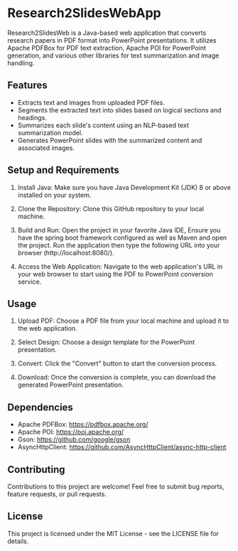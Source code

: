 # Research2SlidesWebApp

Research2SlidesWeb is a Java-based web application that converts research papers in PDF format into PowerPoint presentations. It utilizes Apache PDFBox for PDF text extraction, Apache POI for PowerPoint generation, and various other libraries for text summarization and image handling.

## Features

- Extracts text and images from uploaded PDF files.
- Segments the extracted text into slides based on logical sections and headings.
- Summarizes each slide's content using an NLP-based text summarization model.
- Generates PowerPoint slides with the summarized content and associated images.

## Setup and Requirements

1. Install Java: Make sure you have Java Development Kit (JDK) 8 or above installed on your system.

2. Clone the Repository: Clone this GitHub repository to your local machine.

3. Build and Run: Open the project in your favorite Java IDE, Ensure you have the spring boot framework configured as well as Maven and open the project. Run the application then type the following URL into your browser (http://localhost:8080/).

4. Access the Web Application: Navigate to the web application's URL in your web browser to start using the PDF to PowerPoint conversion service.

## Usage

1. Upload PDF: Choose a PDF file from your local machine and upload it to the web application.

2. Select Design: Choose a design template for the PowerPoint presentation.

3. Convert: Click the "Convert" button to start the conversion process.

4. Download: Once the conversion is complete, you can download the generated PowerPoint presentation.

## Dependencies

- Apache PDFBox: https://pdfbox.apache.org/
- Apache POI: https://poi.apache.org/
- Gson: https://github.com/google/gson
- AsyncHttpClient: https://github.com/AsyncHttpClient/async-http-client

## Contributing

Contributions to this project are welcome! Feel free to submit bug reports, feature requests, or pull requests.

## License

This project is licensed under the MIT License - see the LICENSE file for details.

